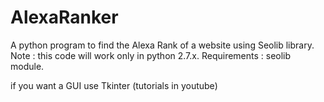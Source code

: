 # AlexaRanker
A python program to find the Alexa Rank of a website using Seolib library. Note : this code will work only in python 2.7.x.
Requirements : seolib module.

 if you want a GUI use Tkinter (tutorials in youtube)
